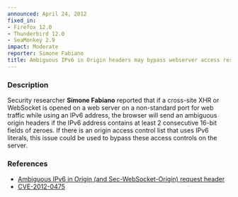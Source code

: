 ```yaml
---
announced: April 24, 2012
fixed_in:
- Firefox 12.0
- Thunderbird 12.0
- SeaMonkey 2.9
impact: Moderate
reporter: Simone Fabiano
title: Ambiguous IPv6 in Origin headers may bypass webserver access restrictions
---
```


<h3>Description</h3>

<p>Security researcher <strong>Simone Fabiano</strong> reported that if a
cross-site XHR or WebSocket is opened on a web server on a non-standard port for
web traffic while using an IPv6 address, the browser will send an ambiguous
origin headers if the IPv6 address contains at least 2 consecutive 16-bit fields
of zeroes. If there is an origin access control list that uses IPv6 literals,
this issue could be used to bypass these access controls on the server.
</p>


<h3>References</h3>

<ul>
  <li><a href="https://bugzilla.mozilla.org/show_bug.cgi?id=694576">
      Ambiguous IPv6 in Origin (and Sec-WebSocket-Origin) request
header</a></li>
  <li><a href="http://cve.mitre.org/cgi-bin/cvename.cgi?name=CVE-2012-0475" class="ex-ref">CVE-2012-0475</a></li>
</ul>



